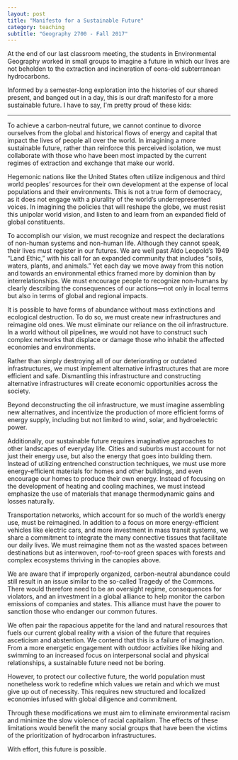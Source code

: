 ```yaml
---
layout: post
title: "Manifesto for a Sustainable Future"
category: teaching
subtitle: "Geography 2700 - Fall 2017"
---
```


At the end of our last classroom meeting, the students in Environmental Geography worked in small groups to imagine a future in which our lives are not beholden to the extraction and incineration of eons-old subterranean hydrocarbons.   

Informed by a semester-long exploration into the histories of our shared present, and banged out in a day, this is our draft manifesto for a more sustainable future. I have to say, I'm pretty proud of these kids:

<!-- more -->

***
To achieve a carbon-neutral future, we cannot continue to divorce ourselves from the global and historical flows of energy and capital that impact the lives of people all over the world. In imagining a more sustainable future, rather than reinforce this perceived isolation, we must collaborate with those who have been most impacted by the current regimes of extraction and exchange that make our world.

Hegemonic nations like the United States often utilize indigenous and third world peoples’ resources for their own development at the expense of local populations and their environments. This is not a true form of democracy, as it does not engage with a plurality of the world’s underrepresented voices. In imagining the policies that will reshape the globe, we must resist this unipolar world vision, and listen to and learn from an expanded field of global constituents.

To accomplish our vision, we must recognize and respect the declarations of non-human systems and non-human life.  Although they cannot speak, their lives must register in our futures. We are well past Aldo Leopold’s 1949 “Land Ethic,” with his call for an expanded community that includes “soils, waters, plants, and animals.” Yet each day we move away from this notion and towards an environmental ethics framed more by dominion than by interrelationships. We must encourage people to recognize non-humans by clearly describing the consequences of our actions—not only in local terms but also in terms of global and regional impacts.

It is possible to have forms of abundance without mass extinctions and ecological destruction. To do so, we must create new infrastructures and reimagine old ones. We must eliminate our reliance on the oil infrastructure. In a world without oil pipelines, we would not have to construct such complex networks that displace or damage those who inhabit the affected economies and environments.

Rather than simply destroying all of our deteriorating or outdated infrastructures, we must implement alternative infrastructures that are more efficient and safe. Dismantling this infrastructure and constructing alternative infrastructures will create economic opportunities across the society.

Beyond deconstructing the oil infrastructure, we must imagine assembling new alternatives, and incentivize the production of more efficient forms of energy supply, including but not limited to wind, solar, and hydroelectric power.

Additionally, our sustainable future requires imaginative approaches to other landscapes of everyday life. Cities and suburbs must account for not just their energy use, but also the energy that goes into building them. Instead of utilizing entrenched construction techniques, we must use more energy-efficient materials for homes and other buildings, and even encourage our homes to produce their own energy. Instead of focusing on the development of heating and cooling machines, we must instead emphasize the use of materials that manage thermodynamic gains and losses naturally.

Transportation networks, which account for so much of the world’s energy use, must be reimagined. In addition to a focus on more energy-efficient vehicles like electric cars, and more investment in mass transit systems, we share a commitment to integrate the many connective tissues that facilitate our daily lives. We must reimagine them not as the wasted spaces between destinations but as interwoven, roof-to-roof green spaces with forests and complex ecosystems thriving in the canopies above.

We are aware that if improperly organized, carbon-neutral abundance could still result in an issue similar to the so-called Tragedy of the Commons. There would therefore need to be an oversight regime, consequences for violators, and an investment in a global alliance to help monitor the carbon emissions of companies and states. This alliance must have the power to sanction those who endanger our common futures.

We often pair the rapacious appetite for the land and natural resources that fuels our current global reality with a vision of the future that requires asceticism and abstention. We contend that this is a failure of imagination. From a more energetic engagement with outdoor activities like hiking and swimming to an increased focus on interpersonal social and physical relationships, a sustainable future need not be boring.

However, to protect our collective future, the world population must nonetheless work to redefine which values we retain and which we must give up out of necessity. This requires new structured and localized economies infused with global diligence and commitment.

Through these modifications we must aim to eliminate environmental racism and minimize the slow violence of racial capitalism. The effects of these limitations would benefit the many social groups that have been the victims of the prioritization of hydrocarbon infrastructures.

With effort, this future is possible.
